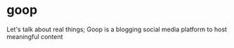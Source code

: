# goop
Let's talk about real things; Goop is a blogging social media platform to host meaningful content

